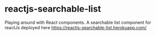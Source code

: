 # reactjs-searchable-list
Playing around with React components. A searchable list component for reactJs
deployed here https://reactjs-searchable-list.herokuapp.com/
